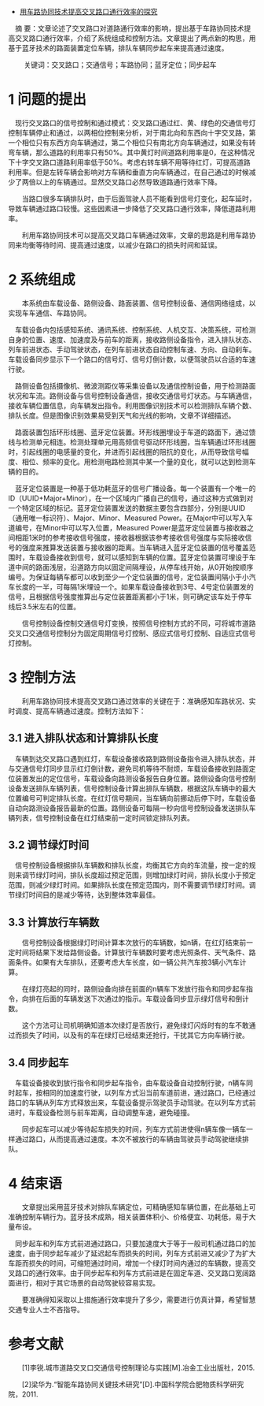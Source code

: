 - [用车路协同技术提高交叉路口通行效率的探究](http://www.zglwb.com/a/lwzx/keji/24869.html)

　摘 要：文章论述了交叉路口对道路通行效率的影响，提出基于车路协同技术提高交叉路口通行效率，介绍了系统组成和控制方法。文章提出了两点新的构思，用基于蓝牙技术的路面装置定位车辆，排队车辆同步起车来提高通过速度。 

​	　　关键词：交叉路口；交通信号；车路协同；蓝牙定位；同步起车 

# 1 问题的提出 

​	 　现行交叉路口的信号控制和通过模式：交叉路口通过红、黄、绿色的交通信号灯控制车辆停止和通过，以两相位控制来分析，对于南北向和东西向十字交叉路，第一个相位只有东西方向车辆通过，第二个相位只有南北方向车辆通过，如果没有转弯车辆，那么道路的利用率只有50%。其中黄灯时间道路利用率是0，在这种情况下十字交叉路口道路利用率低于50%。考虑右转车辆不用等待红灯，可提高道路利用率。但是左转车辆会影响对方车辆和垂直方向车辆通过，在自己通过的时候减少了两倍以上的车辆通过。显然交叉路口必然导致道路通行效率下降。 

​	　　当路口很多车辆排队时，由于后面驾驶人员不能看到信号灯变化，起车延时，导致车辆通过路口较慢。这些因素进一步降低了交叉路口通行效率，降低道路利用率。 

​	　　利用车路协同技术可以提高交叉路口车辆通过效率，文章的思路是利用车路协同来均衡等待时间、提高通过速度，以减少在路口的损失时间和延误。 

# 2 系统组成 

​	　　本系统由车载设备、路侧设备、路面装置、信号控制设备、通信网络组成，以实现车车通信、车路协同。 

​	 　车载设备内包括感知系统、通讯系统、控制系统、人机交互、决策系统，可检测自身的位置、速度、加速度及与前车的距离，接收路侧设备指令，进入排队状态、列车前进状态、手动驾驶状态，在列车前进状态自动控制车速、方向、自动刹车。车载设备同步显示下一个路口的信号灯、信号灯倒计数，以便驾驶员以合适的车速行驶。 

​	 　路侧设备包括摄像机、微波测距仪等采集设备以及通信控制设备，用于检测路面状况和车流。路侧设备与信号控制设备通信，接收交通信号灯状态。与车辆通信，接收车辆位置信息，向车辆发出指令。利用图像识别技术可以检测排队车辆个数、排队长度。但是图像识别效果易受到天气和光线的影响，文章不详细描述。 

​	 　路面装置包括环形线圈、蓝牙定位装置。环形线圈埋设于车道的路面下，通过馈线与检测单元相连。检测处理单元用高频信号驱动环形线圈，当车辆通过环形线圈时，引起线圈的电感量的变化，并进而引起线圈的阻抗的变化，从而导致信号幅度、相位、频率的变化。用检测电路检测其中某一个量的变化，就可以达到检测车辆的目的。 

​	 　蓝牙定位装置是一种基于低功耗蓝牙的信号广播设备。每一个装置有一个唯一的ID（UUID+Major+Minor），在一个区域内广播自己的信号，通过这种方式做到对一个特定区域的标记。蓝牙定位装置发送的数据主要包含四部分，分别是UUID（通用唯一标识符）、Major、Minor、Measured Power。在Major中可以写入车道编号，在Minor中可以写入位置，Measured  Power是蓝牙定位装置与接收器之间相距1米时的参考接收信号强度，接收器根据该参考接收信号强度与实际接收信号的强度来推算发送装置与接收器的距离。当车辆进入蓝牙定位装置的信号覆盖范围时，车载设备接收到信号，就可以感知到车辆的位置。蓝牙定位装置可埋设于车道中间的路面浅层，沿道路方向以固定间隔埋设，从停车线开始，从0开始按顺序编号。为保证每辆车都可以收到至少一个定位装置的信号，定位装置间隔小于小汽车长度的一半，可每隔1米埋设一个。如果车载设备接收到3号、4号定位装置发的信号，且根据信号强度推算出与定位装置距离都小于1米，则可确定该车处于停车线后3.5米左右的位置。 

​	　　信号控制设备控制交通信号灯变换，按照信号控制方式的不同，可将城市道路交叉口交通信号控制分为固定周期信号灯控制、感应式信号灯控制、自适应式信号灯控制。 

# 3 控制方法 

​	　　利用车路协同技术提高交叉路口通过效率的关键在于：准确感知车路状况、实时调度、提高车辆通过速度。控制方法如下： 

## 3.1 进入排队状态和计算排队长度 

​	 　车辆到达交叉路口遇到红灯，车载设备接收路到路侧设备指令进入排队状态，并与交通信号灯同步显示红灯倒计数，避免司机等待不耐烦，车载设备接收到路面定位装置发出的定位信号，车载设备向路测设备报告自身位置。路侧设备向信号控制设备发送排队车辆列表，信号控制设备计算出排队车辆数，根据这队车辆中的最大位置编号可判定排队长度。在红灯信号期间，当车辆向前挪动后停下时，车载设备自动向路测设备报告最新的位置。路侧设备可每隔一秒向信号控制设备发送排队车辆列表，信号控制设备在红灯结束前一定时间锁定排队列表。 

## 3.2 调节绿灯时间 

​	 　信号控制设备根据排队车辆数和排队长度，均衡其它方向的车流量，按一定的规则来调节绿灯时间，排队长度超过预定范围，则增加绿灯时间，排队长度小于预定范围，则减少绿灯时间。如果排队长度在预定范围内，则不需要调节绿灯时间。调节绿灯时间目的是减少等待，达到整体效率最佳。 

## 3.3 计算放行车辆数 

​	　　信号控制设备根据绿灯时间计算本次放行的车辆数，如n辆，在红灯结束前一定时间将结果下发给路侧设备。计算放行车辆数时要考虑光照条件、天气条件、路面条件。如果有大车排队，还要考虑大车长度，如一辆公共汽车按3辆小汽车计算。 

​	　　在绿灯亮起的同时，路侧设备向排在前面的n辆车下发放行指令和同步起车指令，向排在后面的车辆发送下次通过的指示。车载设备同步显示绿灯信号和倒计数。 

​	　　这个方法可让司机明确知道本次绿灯是否放行，避免绿灯闪烁时有的车不敢通过而损失了时间，以及有的车在绿灯已经结束还抢行，干扰其它方向车辆行驶。 

## 3.4 同步起车 

​	 　车载设备接收到放行指令和同步起车指令，由车载设备自动控制行驶，n辆车同时起车，按相同的加速度行驶，以列车方式沿当前车道前进，通过路口，已经通过路口的车辆从列车方式释放出来，车载设备提示驾驶员手动驾驶。在以列车方式前进时，车载设备检测与前车距离，自动调整车速，避免碰撞。 

​	　　同步起车可以减少等待起车损失的时间，列车方式前进使得n辆车像一辆车一样通过路口，从而提高通过速度。本次不被放行的车辆由驾驶员手动驾驶继续排队。 

# 4 结束语 

​	　　文章提出采用蓝牙技术对排队车辆定位，可精确感知车辆位置，在此基础上可准确控制车辆行为。蓝牙技术成熟，相关装置体积小、价格便宜、功耗低，易于大量布设。 

​	 　同步起车和列车方式前进通过路口，只要加速度大于等于一般司机通过路口的加速度，由于同步起车减少了延迟起车而损失的时间，列车方式前进又减少了为扩大车距而损失的时间，可缩短通过时间，增加一个绿灯时间内通过的车辆数，提高交叉路口的通行效率。由于同步起车和列车方式前进是在固定车道、交叉路口宽阔路面进行，相对于其它场景的自动驾驶较容易实现。 

​	　　要准确得知采取以上措施通行效率提升了多少，需要进行仿真计算，希望智慧交通专业人士不吝指导。 

# 参考文献 

​	　　[1]李锐.城市道路交叉口交通信号控制理论与实践[M].冶金工业出版社，2015. 

​	　　[2]梁华为.“智能车路协同关键技术研究”[D].中国科学院合肥物质科学研究院，2011. 
